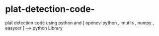 # plat-detection-code-
plat detection code  using python and  [ opencv-python , imutils , numpy , easyocr ]  --> python Library 
